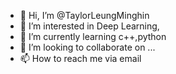 - 👋 Hi, I’m @TaylorLeungMinghin
- 👀 I’m interested in Deep Learning,
- 🌱 I’m currently learning c++,python
- 💞️ I’m looking to collaborate on ...
- 📫 How to reach me via email 

<!---
TaylorLeungMinghin/TaylorLeungMinghin is a ✨ special ✨ repository because its `README.md` (this file) appears on your GitHub profile.
You can click the Preview link to take a look at your changes.
--->
